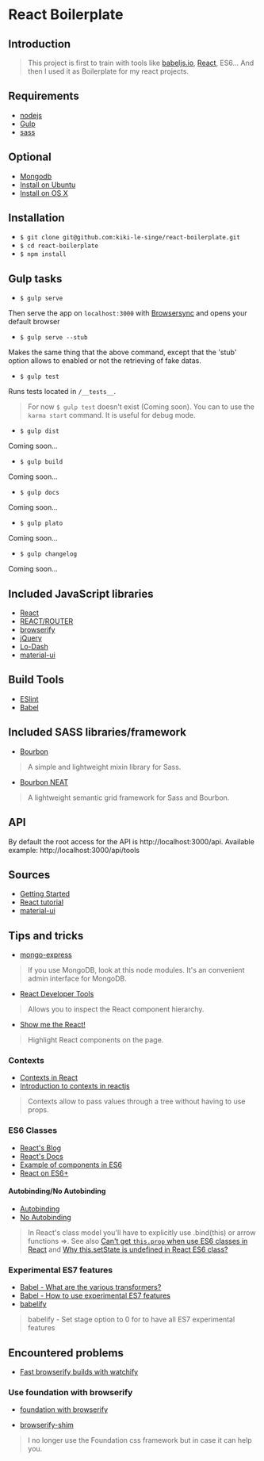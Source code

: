 # React Boilerplate

## Introduction

> This project is first to train with tools like [babeljs.io](https://babeljs.io/), [React](https://facebook.github.io/react/index.html), ES6... And then I used it as Boilerplate for my react projects.

## Requirements

 * [nodejs](http://nodejs.org/)
 * [Gulp](http://gulpjs.com/)
 * [sass](http://sass-lang.com/)

## Optional

 * [Mongodb](http://www.mongodb.org/)
  * [Install on Ubuntu](http://docs.mongodb.org/manual/tutorial/install-mongodb-on-ubuntu/)
  * [Install on OS X](http://docs.mongodb.org/manual/tutorial/install-mongodb-on-os-x/)

## Installation

* `$ git clone git@github.com:kiki-le-singe/react-boilerplate.git`
* `$ cd react-boilerplate`
* `$ npm install`

## Gulp tasks

* `$ gulp serve`

Then serve the app on `localhost:3000` with [Browsersync](http://www.browsersync.io/) and opens your default browser

* `$ gulp serve --stub`

Makes the same thing that the above command, except that the 'stub' option allows to enabled or not the retrieving of fake datas.

* `$ gulp test`

Runs tests located in `/__tests__`.

> For now `$ gulp test` doesn't exist (Coming soon). You can to use the `karma start` command. It is useful for debug mode.

* `$ gulp dist`

Coming soon...

* `$ gulp build`

Coming soon...

* `$ gulp docs`

Coming soon...

* `$ gulp plato`

Coming soon...

* `$ gulp changelog`

Coming soon...

## Included JavaScript libraries

 * [React](https://facebook.github.io/react/)
 * [REACT/ROUTER](http://rackt.github.io/react-router/)
 * [browserify](http://browserify.org/)
 * [jQuery](http://jquery.com/)
 * [Lo-Dash](http://lodash.com/)
 * [material-ui](https://github.com/callemall/material-ui)

## Build Tools

 * [ESlint](http://eslint.org/)
 * [Babel](https://babeljs.io/)

## Included SASS libraries/framework

 * [Bourbon](http://bourbon.io/)

 > A simple and lightweight mixin library for Sass.

 * [Bourbon NEAT](http://neat.bourbon.io/)

 > A lightweight semantic grid framework for Sass and Bourbon.

## API

By default the root access for the API is http://localhost:3000/api. Available example: http://localhost:3000/api/tools

## Sources

 * [Getting Started](https://facebook.github.io/react/docs/getting-started.html)
 * [React tutorial](https://facebook.github.io/react/docs/tutorial.html)
 * [material-ui](https://github.com/callemall/material-ui)

## Tips and tricks

 * [mongo-express](https://www.npmjs.org/package/mongo-express)

 > If you use MongoDB, look at this node modules. It's an convenient admin interface for MongoDB.

 * [React Developer Tools](https://chrome.google.com/webstore/detail/react-developer-tools/fmkadmapgofadopljbjfkapdkoienihi)

 > Allows you to inspect the React component hierarchy.

 * [Show me the React!](https://chrome.google.com/webstore/detail/show-me-the-react/iaebolhfcmodobkanmaahdhnlplncbnd?hl=en-US&gl=US)

 > Highlight React components on the page.

### Contexts

 * [Contexts in React](https://facebook.github.io/react/blog/2014/03/28/the-road-to-1.0.html#context)
 * [Introduction to contexts in reactjs](https://www.tildedave.com/2014/11/15/introduction-to-contexts-in-react-js.html)

 > Contexts allow to pass values through a tree without having to use props.

### ES6 Classes

 * [React's Blog](https://facebook.github.io/react/blog/2015/01/27/react-v0.13.0-beta-1.html#es6-classes)
 * [React's Docs](https://facebook.github.io/react/docs/reusable-components.html#es6-classes)
 * [Example of components in ES6](https://github.com/soundblogs/react-soundplayer/tree/master/src/components)
 * [React on ES6+](http://babeljs.io/blog/2015/06/07/react-on-es6-plus/)

#### Autobinding/No Autobinding

* [Autobinding](https://facebook.github.io/react/blog/2015/01/27/react-v0.13.0-beta-1.html#autobinding)
* [No Autobinding](https://facebook.github.io/react/docs/reusable-components.html#no-autobinding)

> In React's class model you'll have to explicitly use .bind(this) or arrow functions =>.
> See also [Can't get `this.prop` when use ES6 classes in React](https://github.com/facebook/react/issues/4425) and [Why this.setState is undefined in React ES6 class?](https://github.com/goatslacker/alt/issues/283)

### Experimental ES7 features

 * [Babel - What are the various transformers?](http://babeljs.io/docs/advanced/transformers/)
 * [Babel - How to use experimental ES7 features](https://babeljs.io/docs/usage/experimental/)
 * [babelify](https://www.npmjs.com/package/babelify)

 > babelify - Set stage option to 0 for to have all ES7 experimental features

## Encountered problems

 * [Fast browserify builds with watchify](https://github.com/gulpjs/gulp/blob/master/docs/recipes/fast-browserify-builds-with-watchify.md)

### Use foundation with browserify

* [foundation with browserify](http://foundation.zurb.com/forum/posts/24951-foundation-with-browserify)

* [browserify-shim](https://github.com/thlorenz/browserify-shim)

 > I no longer use the Foundation css framework but in case it can help you.
